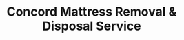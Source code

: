 ---
layout: location.njk
title: Concord Mattress Removal & Disposal Service
description: Professional mattress removal in Concord, California. Next-day pickup  Licensed, insured, and eco-friendly. Serving Contra Costa County neighborhoods.
permalink: /mattress-removal/california/san-francisco/concord/
city: Concord
state: California
stateSlug: california
parentMetro: San Francisco
tier: 3
coordinates:
  lat: 37.9780
  lng: -122.0311
pricing:
  startingPrice: 125
  single: 125
  queen: 155
  king: 180
  boxSpring: 30
pageContent:
  heroDescription: "Professional mattress removal serving Concord, California and the East Bay.  for next-day pickup. We handle family homes, condos, and townhomes throughout Contra Costa County."
  aboutService: "Concord's trusted mattress removal service for over a decade, serving this growing East Bay community with reliable pickup throughout the city's established neighborhoods. From ranch-style homes in Westwood to newer developments near Todos Santos Plaza, we navigate Concord's suburban layout with efficient service. Our Concord team understands the family-focused nature of this community and works around busy household schedules. We partner with Contra Costa County waste management and California recycling facilities to ensure responsible disposal that meets all environmental standards."
  serviceAreasIntro: "We serve all Concord neighborhoods, from established residential areas to newer developments:"
  regulationsCompliance: "Our service meets all Contra Costa County and California environmental requirements, including proper preparation and documentation under the state's Mattress Stewardship Program."
  environmentalImpact: "Concord residents value responsible waste management, and our mattress recycling supports the city's environmental goals. Through partnerships with Bay Area recycling facilities, we've diverted thousands of mattresses from Contra Costa County landfills. Materials are processed at certified facilities, recovering steel springs, foam padding, fabric, and wood components. Each Concord pickup contributes to California's sustainability targets and helps reduce the regional waste stream."
  howItWorksScheduling: "Next-day pickup available throughout Concord, including coordination around family schedules and weekend availability for working families."
  howItWorksService: "Our experienced team handles removal from any location on your property, whether that's a ground-floor bedroom or upstairs master suite, with care for landscaping and driveways."
  howItWorksDisposal: "Your mattress is processed through certified Bay Area recycling facilities under California's Mattress Stewardship Program for maximum material recovery and environmental compliance."
  sidebarStats:
    mattressesRemoved: "2,319"
neighborhoods: [
  {
    "name": "Downtown Concord",
    "zipCodes": ["94520"]
  },
  {
    "name": "Westwood", 
    "zipCodes": ["94521"]
  },
  {
    "name": "Todos Santos",
    "zipCodes": ["94520"]
  },
  {
    "name": "Cowell Ranch",
    "zipCodes": ["94518"]
  },
  {
    "name": "Oak Park",
    "zipCodes": ["94521"]
  },
  {
    "name": "Northgate",
    "zipCodes": ["94521"]
  },
  {
    "name": "Clayton Valley",
    "zipCodes": ["94521"]
  },
  {
    "name": "Farm Bureau",
    "zipCodes": ["94520"]
  },
  {
    "name": "Concord Highlands",
    "zipCodes": ["94521"]
  },
  {
    "name": "Ellis Lake",
    "zipCodes": ["94520"]
  },
  {
    "name": "Lime Ridge",
    "zipCodes": ["94521"]
  },
  {
    "name": "Galindo Creek",
    "zipCodes": ["94520"]
  },
  {
    "name": "Monument Corridor",
    "zipCodes": ["94520"]
  },
  {
    "name": "Salvio Pacheco",
    "zipCodes": ["94520"]
  },
  {
    "name": "Diablo Valley",
    "zipCodes": ["94521"]
  }
]
zipCodes: [
  "94518", "94520", "94521"
]
recyclingPartners: [
  "Contra Costa County Waste Management",
  "Republic Services East Bay",
  "California Mattress Stewardship Program Partners"
]
localRegulations: "Concord follows Contra Costa County waste management guidelines for bulky item disposal. Mattresses cannot be placed with regular garbage and must be scheduled for pickup through Republic Services or taken to approved transfer stations. Private recycling services provide more flexible scheduling and faster pickup options while ensuring full compliance with California environmental regulations."
nearbyCities: [
  {
    "name": "Walnut Creek",
    "slug": "walnut-creek",
    "distance": 8,
    "isSuburb": true
  },
  {
    "name": "Pleasant Hill",
    "slug": "pleasant-hill",
    "distance": 6,
    "isSuburb": true
  },
  {
    "name": "Martinez",
    "slug": "martinez",
    "distance": 12,
    "isSuburb": true
  },
  {
    "name": "Antioch",
    "slug": "antioch",
    "distance": 16,
    "isSuburb": true
  },
  {
    "name": "Pittsburg",
    "slug": "pittsburg",
    "distance": 18,
    "isSuburb": true
  }
]
reviews:
  count: 164
  featured: [
    {
      "text": "We were replacing our guest bedroom mattress and needed the old queen set gone before the new delivery. Called these guys and they fit us in the same day. Super professional crew - they wrapped everything properly and were in and out in 15 minutes. Exactly what we needed.",
      "author": "Michelle P.",
      "neighborhood": "Westwood"
    },
    {
      "text": "Moving from our Concord townhome and had two mattresses that wouldn't fit in the moving truck. The team navigated our narrow stairs perfectly and even helped move some boxes out of the way. Great communication and fair pricing for the work involved.",
      "author": "James D.",
      "neighborhood": "Todos Santos"
    },
    {
      "text": "Our teenage son's mattress was completely shot and we needed it out ASAP. Scheduled pickup online and they showed up right on time. The crew was respectful of our home and handled the removal from upstairs without any issues. Would use again.",
      "author": "Lisa M.",
      "neighborhood": "Oak Park"
    }
  ]
faqs: [
  {
    "question": "Do you service all areas of Concord including newer developments?",
    "answer": "Yes, we provide pickup service throughout Concord, including newer residential developments in areas like Cowell Ranch and established neighborhoods like Westwood. Our service covers all ZIP codes in the city."
  },
  {
    "question": "How do you handle pickup from two-story homes?",
    "answer": "Most Concord homes have straightforward access for mattress removal. Our team regularly handles upstairs bedrooms and comes prepared with protective equipment for hardwood floors and stair railings common in the area."
  },
  {
    "question": "What's your typical response time in Concord?",
    "answer": "We offer next-day pickup throughout Concord, including weekends. During busy periods, we may have same-day availability depending on our route schedule in the East Bay."
  },
  {
    "question": "Can you coordinate around family schedules?",
    "answer": "Absolutely. We understand Concord families have busy schedules with work and school commitments. We offer flexible appointment times including early morning and weekend slots to work around your needs."
  },
  {
    "question": "Do you handle both mattresses and box springs?",
    "answer": "Yes, we remove complete bed sets including mattresses, box springs, and bed frames. Our pricing includes pickup of multiple pieces, and we handle the disassembly of frames when needed."
  },
  {
    "question": "What happens to mattresses after pickup in Concord?",
    "answer": "Your mattress is transported to certified recycling facilities participating in California's Mattress Stewardship Program. Approximately 80% of materials are recovered, including steel springs, foam, fabric, and wood components."
  },
  {
    "question": "Is there additional cost for pickup from upstairs bedrooms?",
    "answer": "Our standard pricing covers removal from anywhere on your property, including second-floor bedrooms. The only additional fee would be for flights of stairs beyond the third floor ($10 per additional flight)."
  },
  {
    "question": "Do you provide service on weekends?",
    "answer": "Yes, we offer weekend pickup service in Concord. Saturday and Sunday appointments are available and particularly popular with working families who need flexibility around their schedules."
  }
]
---